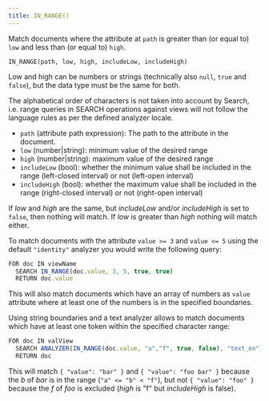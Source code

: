 ```yaml
---
title: IN_RANGE()
---
```


Match documents where the attribute at `path` is greater than (or equal to) `low` and less than (or equal to) `high`.

`IN_RANGE(path, low, high, includeLow, includeHigh)`

Low and high can be numbers or strings (technically also `null`, `true` and `false`), but the data type must be the same for both.

The alphabetical order of characters is not taken into account by Search, i.e. range queries in SEARCH operations against views will not follow the language rules as per the defined analyzer locale.

- `path` (attribute path expression): The path to the attribute in the document.
- `low` (number\|string): minimum value of the desired range
- `high` (number\|string): maximum value of the desired range
- `includeLow` (bool): whether the minimum value shall be included in the range (left-closed interval) or not (left-open interval)
- `includeHigh` (bool): whether the maximum value shall be included in the range (right-closed interval) or not (right-open interval)

If _low_ and _high_ are the same, but _includeLow_ and/or _includeHigh_ is set to `false`, then nothing will match. If _low_ is greater than _high_ nothing will match either.

To match documents with the attribute `value >= 3` and `value <= 5` using the default `"identity"` analyzer you would write the following query:

```js
FOR doc IN viewName
  SEARCH IN_RANGE(doc.value, 3, 5, true, true)
  RETURN doc.value
```

This will also match documents which have an array of numbers as `value` attribute where at least one of the numbers is in the specified boundaries.

Using string boundaries and a text analyzer allows to match documents which have at least one token within the specified character range:

```js
FOR doc IN valView
  SEARCH ANALYZER(IN_RANGE(doc.value, "a","f", true, false), "text_en")
  RETURN doc
```

This will match `{ "value": "bar" }` and `{ "value": "foo bar" }` because the _b_ of _bar_ is in the range (`"a" <= "b" < "f"`), but not `{ "value": "foo" }` because the _f_ of _foo_ is excluded (_high_ is "f" but _includeHigh_ is false).
